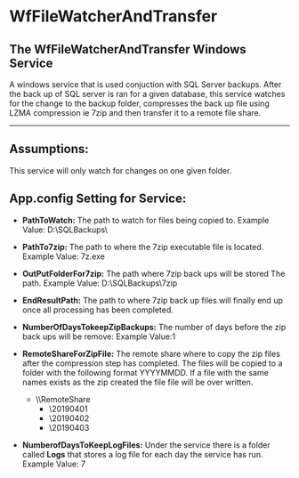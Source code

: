 # WfFileWatcherAndTransfer 
The WfFileWatcherAndTransfer Windows Service
---
A windows service that is used conjuction with SQL Server backups. After the back up of SQL server is ran for a given database, this service watches for the change to the backup folder, compresses the back up file using LZMA compression ie 7zip and then transfer it to a remote file share. 

---

## Assumptions:

This service will only watch for changes on one given folder. 


## App.config Setting for Service:

- **PathToWatch:** The path to watch for files being copied to. Example Value: D:\SQLBackups\

- **PathTo7zip:** The path to where the 7zip executable file is located. Example Value: 7z.exe

- **OutPutFolderFor7zip:** The path where 7zip back ups will be stored The path. Example Value: D:\SQLBackups\7zip

- **EndResultPath:** The path to where 7zip back up files will finally end up once all processing has been completed. 

- **NumberOfDaysTokeepZipBackups:** The number of days before the zip back ups will be remove: Example Value:1 

- **RemoteShareForZipFile:** The remote share where to copy the zip files after the compression step has completed. The files will be copied to a folder with the following format YYYYMMDD. If a file with the same names exists as the zip created the file file will be over written.  
    - \\\\RemoteShare
        - \20190401
        - \20190402
        - \20190403     
        
- **NumberofDaysToKeepLogFiles:** Under the service there is a folder called **Logs** that stores a log file for each day the service has run. Example Value: 7

